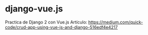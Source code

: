 # django-vue.js
Practica de Django 2 con Vue.js
Artículo: https://medium.com/quick-code/crud-app-using-vue-js-and-django-516edf4e4217

